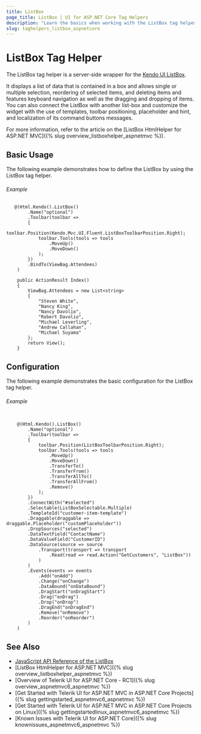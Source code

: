 ```yaml
---
title: ListBox
page_title: ListBox | UI for ASP.NET Core Tag Helpers
description: "Learn the basics when working with the ListBox tag helper for ASP.NET Core (MVC 6 or ASP.NET Core MVC)."
slug: taghelpers_listbox_aspnetcore
---
```


# ListBox Tag Helper

The ListBox tag helper is a server-side wrapper for the [Kendo UI ListBox](http://demos.telerik.com/aspnet-mvc/listbox/index).

It displays a list of data that is contained in a box and allows single or multiple selection, reordering of selected items, and deleting items and features keyboard navigation as well as the dragging and dropping of items. You can also connect the ListBox with another list-box and customize the widget with the use of templates, toolbar positioning, placeholder and hint, and localization of its command buttons messages.

For more information, refer to the article on the [ListBox HtmlHelper for ASP.NET MVC]({% slug overview_listboxhelper_aspnetmvc %}).

## Basic Usage

The following example demonstrates how to define the ListBox by using the ListBox tag helper.

###### Example

```tab-Razor
   @(Html.Kendo().ListBox()
        .Name("optional")
        .Toolbar(toolbar =>
        {
            toolbar.Position(Kendo.Mvc.UI.Fluent.ListBoxToolbarPosition.Right);
            toolbar.Tools(tools => tools
                .MoveUp()
                .MoveDown()
            );
        })
        .BindTo(ViewBag.Attendees)
    )
```
```tab-Controller
    public ActionResult Index()
    {
        ViewBag.Attendees = new List<string>
        {
            "Steven White",
            "Nancy King",
            "Nancy Davolio",
            "Robert Davolio",
            "Michael Leverling",
            "Andrew Callahan",
            "Michael Suyama"
        };  
        return View();
    }
```

## Configuration

The following example demonstrates the basic configuration for the ListBox tag helper.

###### Example

```tab-Razor

    @(Html.Kendo().ListBox()
        .Name("optional")
        .Toolbar(toolbar =>
        {
            toolbar.Position(ListBoxToolbarPosition.Right);
            toolbar.Tools(tools => tools
                .MoveUp()
                .MoveDown()
                .TransferTo()
                .TransferFrom()
                .TransferAllTo()
                .TransferAllFrom()
                .Remove()
            );
        })
        .ConnectWith("#selected")
        .Selectable(ListBoxSelectable.Multiple)
        .TemplateId("customer-item-template")
        .Draggable(draggable => draggable.Placeholder("customPlaceholder"))
        .DropSources("selected")
        .DataTextField("ContactName")
        .DataValueField("CustomerID")
        .DataSource(source => source
            .Transport(transport => transport
                .Read(read => read.Action("GetCustomers", "ListBox"))
            )
        )
        .Events(events => events
            .Add("onAdd")
            .Change("onChange")
            .DataBound("onDataBound")
            .DragStart("onDragStart")
            .Drag("onDrag")
            .Drop("onDrop")
            .DragEnd("onDragEnd")
            .Remove("onRemove")
            .Reorder("onReorder")
        )
    )
```

## See Also

* [JavaScript API Reference of the ListBox](/api/javascript/ui/listbox)
* [ListBox HtmlHelper for ASP.NET MVC]({% slug overview_listboxhelper_aspnetmvc %})
* [Overview of Telerik UI for ASP.NET Core - RC1]({% slug overview_aspnetmvc6_aspnetmvc %})
* [Get Started with Telerik UI for ASP.NET MVC in ASP.NET Core Projects]({% slug gettingstarted_aspnetmvc6_aspnetmvc %})
* [Get Started with Telerik UI for ASP.NET MVC in ASP.NET Core Projects on Linux]({% slug gettingstartedlinux_aspnetmvc6_aspnetmvc %})
* [Known Issues with Telerik UI for ASP.NET Core]({% slug knownissues_aspnetmvc6_aspnetmvc %})
